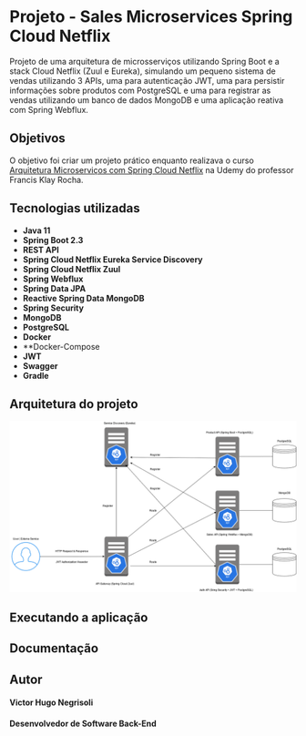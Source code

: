 # Projeto - Sales Microservices Spring Cloud Netflix

Projeto de uma arquitetura de microsserviços utilizando Spring Boot e a stack Cloud Netflix (Zuul e Eureka), simulando um
pequeno sistema de vendas utilizando 3 APIs, uma para autenticação JWT, uma para persistir informações sobre produtos com PostgreSQL e uma para registrar as vendas utilizando um banco de dados MongoDB e uma aplicação reativa com Spring Webflux.

## Objetivos

O objetivo foi criar um projeto prático enquanto realizava o curso [Arquitetura Microserviços com Spring Cloud Netflix](https://www.udemy.com/course/spring-cloud-netflix/) na Udemy do professor Francis Klay Rocha.

## Tecnologias utilizadas

* **Java 11**
* **Spring Boot 2.3**
* **REST API**
* **Spring Cloud Netflix Eureka Service Discovery**
* **Spring Cloud Netflix Zuul**
* **Spring Webflux**
* **Spring Data JPA**
* **Reactive Spring Data MongoDB**
* **Spring Security**
* **MongoDB**
* **PostgreSQL**
* **Docker**
* **Docker-Compose
* **JWT**
* **Swagger**
* **Gradle**

## Arquitetura do projeto

![Arquitetura](https://github.com/vhnegrisoli/sales-microservices-spring-cloud-netflix/blob/master/imgs/Arquitetura%20-%20Spring%20Cloud%20Netflix.png)

## Executando a aplicação

## Documentação

## Autor

#### Victor Hugo Negrisoli
#### Desenvolvedor de Software Back-End
